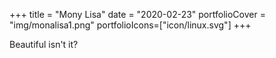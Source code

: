 +++
title = "Mony Lisa"
date = "2020-02-23"
portfolioCover = "img/monalisa1.png"
portfolioIcons=["icon/linux.svg"]
+++

Beautiful isn't it?